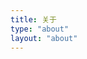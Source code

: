 ```yaml
---
title: 关于
type: "about"
layout: "about"
---
```




<script type="text/javascript" src="//cdn.jsdelivr.net/npm/artitalk"></script>
<div id="artitalk_main"></div>
<script>
new Artitalk({
    appId: '8AtXU8W69pXHWEHIDuuuMLy3-MdYXbMMI',
    appKey: 'betFnrfutjK2Aa3oKIBvJJnv',
})
</script>